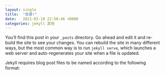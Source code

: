 ```yaml
---
layout: single
title:  "目录!"
date:   2021-03-10 22:50:46 +0800
categories: jekyll 其他
---
```

You’ll find this post in your `_posts` directory. Go ahead and edit it and re-build the site to see your changes. You can rebuild the site in many different ways, but the most common way is to run `jekyll serve`, which launches a web server and auto-regenerates your site when a file is updated.

Jekyll requires blog post files to be named according to the following format:

